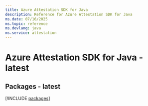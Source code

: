 ```yaml
---
title: Azure Attestation SDK for Java
description: Reference for Azure Attestation SDK for Java
ms.date: 07/16/2025
ms.topic: reference
ms.devlang: java
ms.service: attestation
---
```

# Azure Attestation SDK for Java - latest
## Packages - latest
[!INCLUDE [packages](attestation-index.md)]